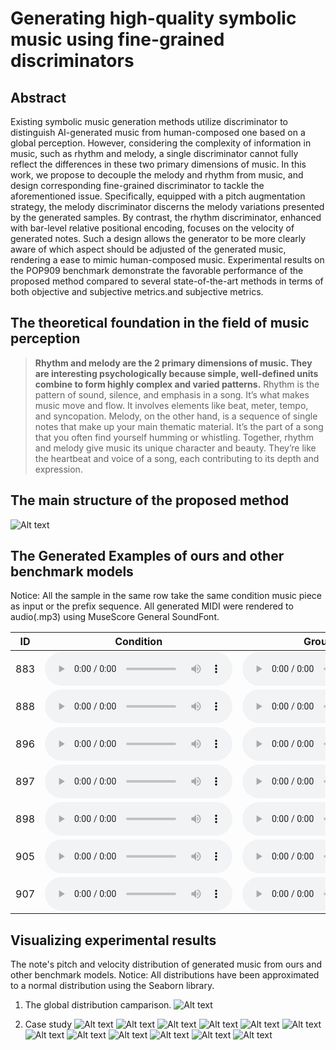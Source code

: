 # Generating high-quality symbolic music using fine-grained discriminators

## Abstract

Existing symbolic music generation methods utilize discriminator to distinguish AI-generated music from human-composed one based on a global perception. However, considering the complexity of information in music, such as rhythm and melody, a single discriminator cannot fully reflect the differences in these two primary dimensions of music. In this work, we propose to decouple the melody and rhythm from music, and design corresponding fine-grained discriminator to tackle the aforementioned issue. Specifically, equipped with a pitch augmentation strategy, the melody discriminator discerns the melody variations presented by the generated samples. By contrast, the rhythm discriminator, enhanced with bar-level relative positional encoding, focuses on the velocity of generated notes. Such a design allows the generator to be more clearly aware of which aspect should be adjusted of the generated music, rendering a ease to mimic human-composed music. Experimental results on the POP909 benchmark demonstrate the favorable performance of the proposed method compared to several state-of-the-art methods in terms of both objective and subjective metrics.and subjective  metrics. 

## The theoretical foundation in the field of music perception

> **Rhythm and melody are the 2 primary dimensions of music. They are interesting psychologically because simple, well-defined units combine to form highly complex and varied patterns.** 
> Rhythm is the pattern of sound, silence, and emphasis in a song. It’s what makes music move and flow. It involves elements like beat, meter, tempo, and syncopation.
> Melody, on the other hand, is a sequence of single notes that make up your main thematic material. It’s the part of a song that you often find yourself humming or whistling.
> Together, rhythm and melody give music its unique character and beauty. They’re like the heartbeat and voice of a song, each contributing to its depth and expression.

## The main structure of the proposed method

![Alt text](fig/method.jpg)

## The Generated Examples of ours and other benchmark models

Notice: All the sample in the same row take the same condition music piece as input or the prefix sequence.
All generated MIDI were rendered to audio(.mp3) using MuseScore General SoundFont.

| ID  | Condition                                                                         | Ground Truth                                                            | Ours                                                                               | Music Transformer                                                                                             | WGAN                                                                               | Theme Transformer                                                                                  |
| --- | --------------------------------------------------------------------------------- | ----------------------------------------------------------------------- | ---------------------------------------------------------------------------------- | ------------------------------------------------------------------------------------------------------------- | ---------------------------------------------------------------------------------- | -------------------------------------------------------------------------------------------------- |
| 883 | <audio src="music_sample/Condition/883_theme.mp3" controls title="Title"></audio> | <audio src="music_sample/GT/GT_883.mp3" controls title="Title"></audio> | <audio src="music_sample/Ours/output_ours_883.mp3" controls title="Title"></audio> | <audio src="music_sample/Music%20Transformer/output_musictransformer_883.mp3" controls title="Title"></audio> | <audio src="music_sample/WGAN/output_WGAN_883.mp3" controls title="Title"></audio> | <audio src="music_sample/Theme%20Transformer/output_theme_883.mp3" controls title="Title"></audio> |
| 888 | <audio src="music_sample/Condition/888_theme.mp3" controls title="Title"></audio> | <audio src="music_sample/GT/GT_888.mp3" controls title="Title"></audio> | <audio src="music_sample/Ours/output_ours_888.mp3" controls title="Title"></audio> | <audio src="music_sample/Music%20Transformer/output_musictransformer_888.mp3" controls title="Title"></audio> | <audio src="music_sample/WGAN/output_WGAN_888.mp3" controls title="Title"></audio> | <audio src="music_sample/Theme%20Transformer/output_theme_888.mp3" controls title="Title"></audio> |
| 896 | <audio src="music_sample/Condition/896_theme.mp3" controls title="Title"></audio> | <audio src="music_sample/GT/GT_896.mp3" controls title="Title"></audio> | <audio src="music_sample/Ours/output_ours_896.mp3" controls title="Title"></audio> | <audio src="music_sample/Music%20Transformer/output_musictransformer_896.mp3" controls title="Title"></audio> | <audio src="music_sample/WGAN/output_WGAN_896.mp3" controls title="Title"></audio> | <audio src="music_sample/Theme%20Transformer/output_theme_896.mp3" controls title="Title"></audio> |
| 897 | <audio src="music_sample/Condition/897_theme.mp3" controls title="Title"></audio> | <audio src="music_sample/GT/GT_897.mp3" controls title="Title"></audio> | <audio src="music_sample/Ours/output_ours_897.mp3" controls title="Title"></audio> | <audio src="music_sample/Music%20Transformer/output_musictransformer_897.mp3" controls title="Title"></audio> | <audio src="music_sample/WGAN/output_WGAN_897.mp3" controls title="Title"></audio> | <audio src="music_sample/Theme%20Transformer/output_theme_897.mp3" controls title="Title"></audio> |
| 898 | <audio src="music_sample/Condition/898_theme.mp3" controls title="Title"></audio> | <audio src="music_sample/GT/GT_898.mp3" controls title="Title"></audio> | <audio src="music_sample/Ours/output_ours_898.mp3" controls title="Title"></audio> | <audio src="music_sample/Music%20Transformer/output_musictransformer_898.mp3" controls title="Title"></audio> | <audio src="music_sample/WGAN/output_WGAN_898.mp3" controls title="Title"></audio> | <audio src="music_sample/Theme%20Transformer/output_theme_898.mp3" controls title="Title"></audio> |
| 905 | <audio src="music_sample/Condition/905_theme.mp3" controls title="Title"></audio> | <audio src="music_sample/GT/GT_905.mp3" controls title="Title"></audio> | <audio src="music_sample/Ours/output_ours_905.mp3" controls title="Title"></audio> | <audio src="music_sample/Music%20Transformer/output_musictransformer_905.mp3" controls title="Title"></audio> | <audio src="music_sample/WGAN/output_WGAN_905.mp3" controls title="Title"></audio> | <audio src="music_sample/Theme%20Transformer/output_theme_905.mp3" controls title="Title"></audio> |
| 907 | <audio src="music_sample/Condition/907_theme.mp3" controls title="Title"></audio> | <audio src="music_sample/GT/GT_907.mp3" controls title="Title"></audio> | <audio src="music_sample/Ours/output_ours_907.mp3" controls title="Title"></audio> | <audio src="music_sample/Music%20Transformer/output_musictransformer_907.mp3" controls title="Title"></audio> | <audio src="music_sample/WGAN/output_WGAN_907.mp3" controls title="Title"></audio> | <audio src="music_sample/Theme%20Transformer/output_theme_907.mp3" controls title="Title"></audio> |

## Visualizing experimental results

The note's pitch and velocity distribution of generated music from ours and other benchmark models.
Notice: All distributions have been approximated to a normal distribution using the Seaborn library.

1. The global distribution camparison.
   ![Alt text](fig/similarity.png)

2. Case study
   ![Alt text](fig/case_877.png)
   ![Alt text](fig/case_878.png)
   ![Alt text](fig/case_888.png)
   ![Alt text](fig/case_891.png)
   ![Alt text](fig/case_892.png)
   ![Alt text](fig/case_893.png)
   ![Alt text](fig/case_895.png)
   ![Alt text](fig/case_896.png)
   ![Alt text](fig/case_900.png)
   ![Alt text](fig/case_903.png)
   ![Alt text](fig/case_905.png)
   ![Alt text](fig/case_907.png)